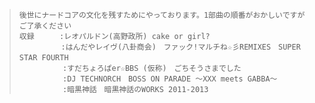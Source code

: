 > ```
>後世にナードコアの文化を残すためにやっております。1部曲の順番がおかしいですがご了承ください
>収録    　:レオパルドン(高野政所) cake or girl?
>　      　:はんだやレイヴ(八卦商会)　ファック!マルチね☆彡REMIXES　SUPER STAR FOURTH　
>        　 :すだちょろぱer☆BBS (仮称)　ごちそうさまでした
>        　 :DJ TECHNORCH　BOSS ON PARADE 〜XXX meets GABBA〜
>        　 :暗黒神話　暗黒神話のWORKS 2011-2013
